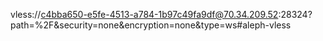 vless://c4bba650-e5fe-4513-a784-1b97c49fa9df@70.34.209.52:28324?path=%2F&security=none&encryption=none&type=ws#aleph-vless
